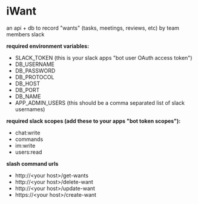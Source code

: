# iWant
an api + db to record "wants" (tasks, meetings, reviews, etc) by team members slack

**required environment variables:**
- SLACK_TOKEN (this is your slack apps "bot user OAuth access token")
- DB_USERNAME
- DB_PASSWORD
- DB_PROTOCOL
- DB_HOST
- DB_PORT
- DB_NAME
- APP_ADMIN_USERS (this should be a comma separated list of slack usernames)

**required slack scopes (add these to your apps "bot token scopes"):**
- chat:write
- commands
- im:write
- users:read

**slash command urls**
- http://\<your host\>/get-wants
- http://\<your host\>/delete-want
- http://\<your host\>/update-want
- https://\<your host\>/create-want
